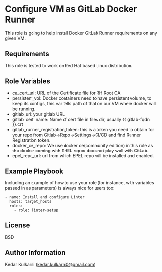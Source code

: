 Configure VM as GitLab Docker Runner
====================================

This role is going to help install Docker GitLab Runner requirements on any given VM.

Requirements
------------

This role is tested to work on Red Hat based Linux distribution.

Role Variables
--------------

- ca_cert_url: URL of the Certificate file for RH Root CA
- persistent_vol: Docker containers need to have persistent volume, to keep its configs, this var tells path of that on our VM where docker will be running.
- gitlab_url: your gitlab URL
- gitlab_cert_name: Name of cert file in files dir, usually {{ gitlab-fqdn }}.crt
- gitlab_runner_registration_token: this is a token you need to obtain for your repo from Gitlab->Repo->Settings->CI/CD and find Runner Registration token.
- docker_ce_repo: We use docker ce(community edition) in this role as the docker coming with RHEL repos does not play well with GitLab.
- epel_repo_url: url from which EPEL repo will be installed and enabled.

Example Playbook
----------------

Including an example of how to use your role (for instance, with variables passed in as parameters) is always nice for users too:

```
- name: Install and configure Linter
  hosts: target_hosts
  roles:
    - role: linter-setup
```

License
-------

BSD

Author Information
------------------

Kedar Kulkarni (kedar.kulkarni0@gmail.com)
